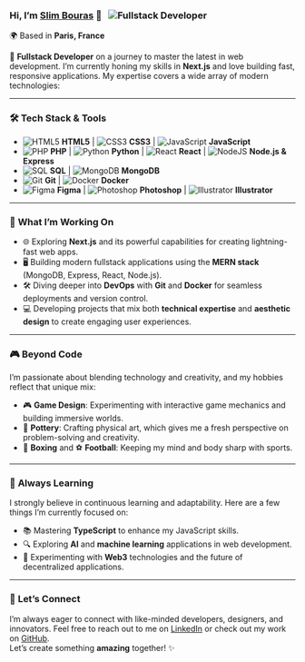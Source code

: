 ### Hi, I’m [Slim Bouras](https://slimbouras.com) 👋 &nbsp; ![Fullstack Developer](https://img.shields.io/badge/Fullstack-Developer-blue)  
🌍 Based in **Paris, France**  

🚀 **Fullstack Developer** on a journey to master the latest in web development. I’m currently honing my skills in **Next.js** and love building fast, responsive applications. My expertise covers a wide array of modern technologies:

---

### 🛠️ **Tech Stack & Tools**  
- ![HTML5](https://img.shields.io/badge/Code-HTML5-orange) **HTML5** | ![CSS3](https://img.shields.io/badge/Code-CSS3-blue) **CSS3** | ![JavaScript](https://img.shields.io/badge/Code-JavaScript-yellow) **JavaScript**  
- ![PHP](https://img.shields.io/badge/Code-PHP-green) **PHP** | ![Python](https://img.shields.io/badge/Code-Python-blue) **Python** | ![React](https://img.shields.io/badge/Code-React-blue) **React** | ![NodeJS](https://img.shields.io/badge/Code-NodeJS-brightgreen) **Node.js & Express**  
- ![SQL](https://img.shields.io/badge/Database-SQL-lightgrey) **SQL** | ![MongoDB](https://img.shields.io/badge/Database-MongoDB-brightgreen) **MongoDB**  
- ![Git](https://img.shields.io/badge/Tool-Git-orange) **Git** | ![Docker](https://img.shields.io/badge/Tool-Docker-blue) **Docker**  
- ![Figma](https://img.shields.io/badge/Tool-Figma-purple) **Figma** | ![Photoshop](https://img.shields.io/badge/Tool-Photoshop-blue) **Photoshop** | ![Illustrator](https://img.shields.io/badge/Tool-Illustrator-orange) **Illustrator**  

---

### 🎯 **What I’m Working On**
- 🌐 Exploring **Next.js** and its powerful capabilities for creating lightning-fast web apps.
- 🖥️ Building modern fullstack applications using the **MERN stack** (MongoDB, Express, React, Node.js).
- 🛠️ Diving deeper into **DevOps** with **Git** and **Docker** for seamless deployments and version control.
- 💻 Developing projects that mix both **technical expertise** and **aesthetic design** to create engaging user experiences.

---

### 🎮 **Beyond Code**  
I’m passionate about blending technology and creativity, and my hobbies reflect that unique mix:
- 🎮 **Game Design**: Experimenting with interactive game mechanics and building immersive worlds.
- 🏺 **Pottery**: Crafting physical art, which gives me a fresh perspective on problem-solving and creativity.  
- 🥋 **Boxing** and ⚽ **Football**: Keeping my mind and body sharp with sports.  

---

### 🌱 **Always Learning**
I strongly believe in continuous learning and adaptability. Here are a few things I’m currently focused on:
- 📚 Mastering **TypeScript** to enhance my JavaScript skills.
- 🔍 Exploring **AI** and **machine learning** applications in web development.
- 🤖 Experimenting with **Web3** technologies and the future of decentralized applications.

---

### 💬 **Let’s Connect**  
I’m always eager to connect with like-minded developers, designers, and innovators. Feel free to reach out to me on [LinkedIn](https://www.linkedin.com/in/slimbouras) or check out my work on [GitHub](https://github.com/7wenty7).  
Let’s create something **amazing** together! ✨
